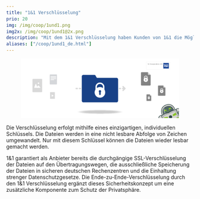 ```yaml
---
title: "1&1 Verschlüsselung"
prio: 20
img: /img/coop/1und1.png
img2x: /img/coop/1und1@2x.png
description: "Mit dem 1&1 Verschlüsselung haben Kunden von 1&1 die Möglichkeit, ihre sensiblen Dateien vor dem Upload ganz einfach und schnell zu verschlüsseln. Auf Basis von Cryptomator sind zwei Apps und eine Windows-Applikation entstanden, die eine clientseitige Verschlüsselung auf dem Gerät ermöglichen."
aliases: ["/coop/1und1_de.html"]
---
```


<figure class="text-center">
  <img class="inline-block rounded" src="/img/coop/1und1-banner.png" alt="1&amp;1 Coop Banner"/>
</figure>

Die Verschlüsselung erfolgt mithilfe eines einzigartigen, individuellen Schlüssels. Die Dateien werden in eine nicht lesbare Abfolge von Zeichen umgewandelt. Nur mit diesem Schlüssel können die Dateien wieder lesbar gemacht werden.

1&1 garantiert als Anbieter bereits die durchgängige SSL-Verschlüsselung der Dateien auf den Übertragungswegen, die ausschließliche Speicherung der Dateien in sicheren deutschen Rechenzentren und die Einhaltung strenger Datenschutzgesetze. Die Ende-zu-Ende-Verschlüsselung durch den 1&1 Verschlüsselung ergänzt dieses Sicherheitskonzept um eine zusätzliche Komponente zum Schutz der Privatsphäre.
